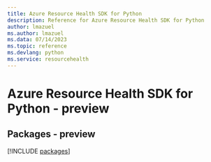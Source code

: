 ```yaml
---
title: Azure Resource Health SDK for Python
description: Reference for Azure Resource Health SDK for Python
author: lmazuel
ms.author: lmazuel
ms.data: 07/14/2023
ms.topic: reference
ms.devlang: python
ms.service: resourcehealth
---
```

# Azure Resource Health SDK for Python - preview
## Packages - preview
[!INCLUDE [packages](resource-health-index.md)]